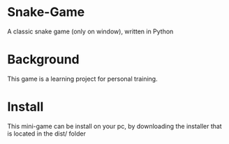 # Snake-Game
A classic snake game (only on window), written in Python

# Background
This game is a learning project for personal training.

# Install
This mini-game can be install on your pc, by downloading the installer that is located in the dist/ folder

